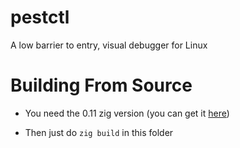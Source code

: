 # pestctl
A low barrier to entry, visual debugger for Linux

# Building From Source
* You need the 0.11 zig version (you can get it [here](https://ziglang.org/download/))

* Then just do `zig build` in this folder
